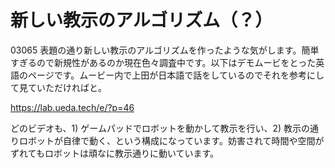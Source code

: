 # 新しい教示のアルゴリズム（？）
03065 表題の通り新しい教示のアルゴリズムを作ったような気がします。簡単すぎるので新規性があるのか現在色々調査中です。以下はデモムービをとった英語のページです。ムービー内で上田が日本語で話をしているのでそれを参考にして見ていただければと。

<a href="https://lab.ueda.tech/e/?p=46" target="_blank">https://lab.ueda.tech/e/?p=46</a>

どのビデオも、1) ゲームパッドでロボットを動かして教示を行い、2) 教示の通りロボットが自律で動く、という構成になっています。妨害されて時間や空間がずれてもロボットは頑なに教示通りに動いています。


